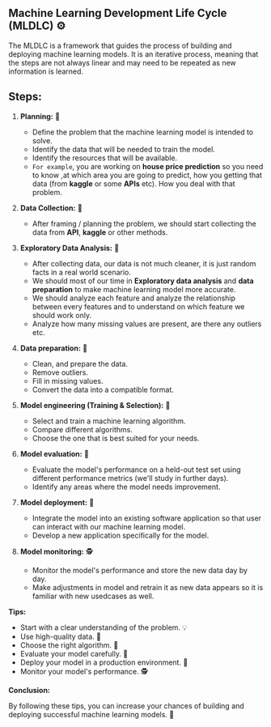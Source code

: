 
## Machine Learning Development Life Cycle (MLDLC) ⚙️

The MLDLC is a framework that guides the process of building and deploying machine learning models. It is an iterative process, meaning that the steps are not always linear and may need to be repeated as new information is learned.

## Steps:

1. **Planning:** 🎯
    * Define the problem that the machine learning model is intended to solve.
    * Identify the data that will be needed to train the model.
    * Identify the resources that will be available.
    * `For example`, you are working on **house price prediction** so you need to know ,at which area you are going to predict, how you getting that data (from **kaggle** or some **APIs** etc). How you deal with that problem.

2. **Data Collection:** 👛
    * After framing / planning the problem, we should start collecting the data from **API**, **kaggle** or other methods.

3. **Exploratory Data Analysis:** 🎫
    * After collecting data, our data is not much cleaner, it is just random facts in a real world scenario.
    * We should most of our time in **Exploratory data analysis** and **data preparation** to make machine learning model more accurate.
    * We should analyze each feature and analyze the relationship between every features and to understand on which feature we should work only.
    * Analyze how many missing values are present, are there any outliers etc.

4. **Data preparation:** 🧹
    * Clean, and prepare the data.
    * Remove outliers.
    * Fill in missing values.
    * Convert the data into a compatible format.

5. **Model engineering (Training & Selection):** 🔨
    * Select and train a machine learning algorithm.
    * Compare different algorithms.
    * Choose the one that is best suited for your needs.

6. **Model evaluation:** 🧪
    * Evaluate the model's performance on a held-out test set using different performance metrics (we'll study in further days).
    * Identify any areas where the model needs improvement.

7. **Model deployment:** 🚀
    * Integrate the model into an existing software application so that user can interact with our machine learning model.
    * Develop a new application specifically for the model.

8. **Model monitoring:** 🕵️
    * Monitor the model's performance and store the new data day by day.
    * Make adjustments in model and retrain it as new data appears so it is familiar with new usedcases as well.

**Tips:**

* Start with a clear understanding of the problem. 💡
* Use high-quality data. 💎
* Choose the right algorithm. 🎯
* Evaluate your model carefully. 🧪
* Deploy your model in a production environment. 🚀
* Monitor your model's performance. 🕵️

**Conclusion:**

By following these tips, you can increase your chances of building and deploying successful machine learning models. 💪
